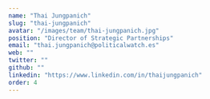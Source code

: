 ```yaml
---
name: "Thai Jungpanich"
slug: "thai-jungpanich"
avatar: "/images/team/thai-jungpanich.jpg"
position: "Director of Strategic Partnerships"
email: "thai.jungpanich@politicalwatch.es"
web: ""
twitter: ""
github: ""
linkedin: "https://www.linkedin.com/in/thaijungpanich"
order: 4
---
```


